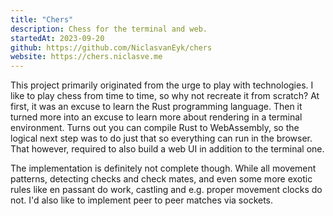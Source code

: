 ```yaml
---
title: "Chers"
description: Chess for the terminal and web.
startedAt: 2023-09-20
github: https://github.com/NiclasvanEyk/chers
website: https://chers.niclasve.me
---
```


This project primarily originated from the urge to play with technologies.
I like to play chess from time to time, so why not recreate it from scratch?
At first, it was an excuse to learn the Rust programming language.
Then it turned more into an excuse to learn more about rendering in a terminal environment.
Turns out you can compile Rust to WebAssembly, so the logical next step was to do just that so everything can run in the browser.
That however, required to also build a web UI in addition to the terminal one.

The implementation is definitely not complete though.
While all movement patterns, detecting checks and check mates, and even some more exotic rules like en passant do work, castling and e.g. proper movement clocks do not.
I'd also like to implement peer to peer matches via sockets.
